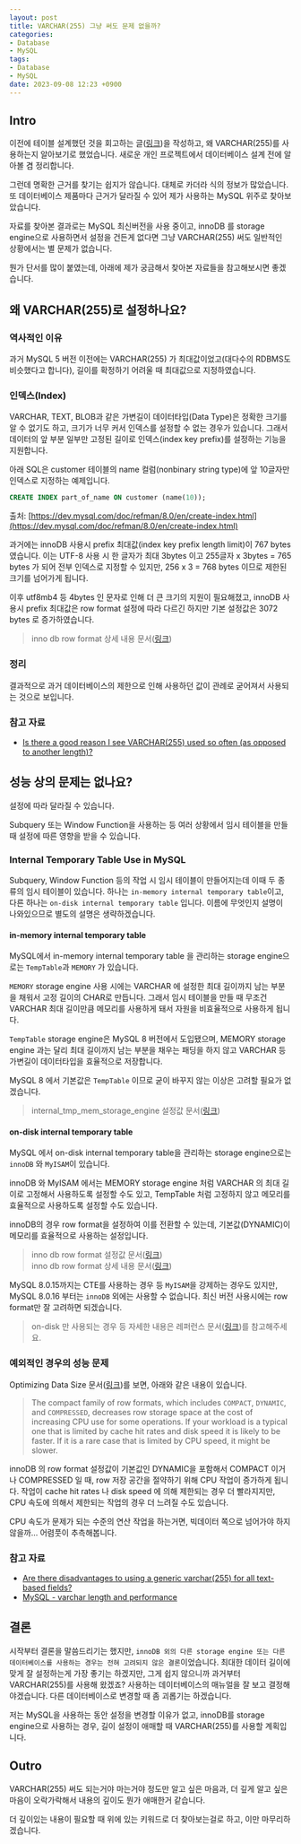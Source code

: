 ```yaml
---
layout: post
title: VARCHAR(255) 그냥 써도 문제 없을까?
categories:
- Database
- MySQL
tags:
- Database
- MySQL
date: 2023-09-08 12:23 +0900
---
```

## Intro

이전에 테이블 설계했던 것을 회고하는 글([링크](/posts/review-design-for-table/))을 작성하고, 왜 VARCHAR(255)를 사용하는지 알아보기로 했었습니다. 새로운 개인 프로젝트에서 데이터베이스 설계 전에 알아볼 겸 정리합니다.

그런데 명확한 근거를 찾기는 쉽지가 않습니다. 대체로 카더라 식의 정보가 많았습니다. 또 데이터베이스 제품마다 근거가 달라질 수 있어 제가 사용하는 MySQL 위주로 찾아보았습니다.

자료를 찾아본 결과로는 MySQL 최신버전을 사용 중이고, innoDB 를 storage engine으로 사용하면서 설정을 건든게 없다면 그냥 VARCHAR(255) 써도 일반적인 상황에서는 별 문제가 없습니다.

뭔가 단서를 많이 붙였는데, 아래에 제가 궁금해서 찾아본 자료들을 참고해보시면 좋겠습니다.

## 왜 VARCHAR(255)로 설정하나요?

### 역사적인 이유

과거 MySQL 5 버전 이전에는 VARCHAR(255) 가 최대값이었고(대다수의 RDBMS도 비슷했다고 합니다), 길이를 확정하기 어려울 때 최대값으로 지정하였습니다.

### 인덱스(Index)

VARCHAR, TEXT, BLOB과 같은 가변길이 데이터타입(Data Type)은 정확한 크기를 알 수 없기도 하고, 크기가 너무 커서 인덱스를 설정할 수 없는 경우가 있습니다. 그래서 데이터의 앞 부분 일부만 고정된 길이로 인덱스(index key prefix)를 설정하는 기능을 지원합니다.

아래 SQL은 customer 테이블의 name 컬럼(nonbinary string type)에 앞 10글자만 인덱스로 지정하는 예제입니다.

```sql
CREATE INDEX part_of_name ON customer (name(10));
```
출처: [https://dev.mysql.com/doc/refman/8.0/en/create-index.html](https://dev.mysql.com/doc/refman/8.0/en/create-index.html)

과거에는 innoDB 사용시 prefix 최대값(index key prefix length limit)이 767 bytes 였습니다. 이는 UTF-8 사용 시 한 글자가 최대 3bytes 이고 255글자 x 3bytes = 765 bytes 가 되어 전부 인덱스로 지정할 수 있지만, 256 x 3 = 768 bytes 이므로 제한된 크기를 넘어가게 됩니다. 

이후 utf8mb4 등 4bytes 인 문자로 인해 더 큰 크기의 지원이 필요해졌고, innoDB 사용시 prefix 최대값은 row format 설정에 따라 다르긴 하지만 기본 설정값은 3072 bytes 로 증가하였습니다.

> inno db row format 상세 내용 문서([링크](https://dev.mysql.com/doc/refman/8.0/en/innodb-row-format.html))  

### 정리

결과적으로 과거 데이터베이스의 제한으로 인해 사용하던 값이 관례로 굳어져서 사용되는 것으로 보입니다.

### 참고 자료
- [Is there a good reason I see VARCHAR(255) used so often (as opposed to another length)?](https://stackoverflow.com/questions/1217466/is-there-a-good-reason-i-see-varchar255-used-so-often-as-opposed-to-another-l)

## 성능 상의 문제는 없나요?

설정에 따라 달라질 수 있습니다.

Subquery 또는 Window Function을 사용하는 등 여러 상황에서 임시 테이블을 만들 때 설정에 따른 영향을 받을 수 있습니다.

### Internal Temporary Table Use in MySQL

Subquery, Window Function 등의 작업 시 임시 테이블이 만들어지는데 이때 두 종류의 임시 테이블이 있습니다. 하나는 `in-memory internal temporary table`이고, 다른 하나는 `on-disk internal temporary table` 입니다. 이름에 무엇인지 설명이 나와있으므로 별도의 설명은 생략하겠습니다.

#### in-memory internal temporary table

MySQL에서 in-memory internal temporary table 을 관리하는 storage engine으로는 `TempTable`과 `MEMORY` 가 있습니다.

`MEMORY` storage engine 사용 시에는 VARCHAR 에 설정한 최대 길이까지 남는 부분을 채워서 고정 길이의 CHAR로 만듭니다. 그래서 임시 테이블을 만들 때 무조건 VARCHAR 최대 길이만큼 메모리를 사용하게 돼서 자원을 비효율적으로 사용하게 됩니다.

`TempTable` storage engine은 MySQL 8 버전에서 도입됐으며, MEMORY storage engine 과는 달리 최대 길이까지 남는 부분을 채우는 패딩을 하지 않고 VARCHAR 등 가변길이 데이터타입을 효율적으로 저장합니다.

MySQL 8 에서 기본값은 `TempTable` 이므로 굳이 바꾸지 않는 이상은 고려할 필요가 없겠습니다.

> internal_tmp_mem_storage_engine 설정값 문서([링크](https://dev.mysql.com/doc/refman/8.0/en/server-system-variables.html#sysvar_internal_tmp_mem_storage_engine))

#### on-disk internal temporary table

MySQL 에서 on-disk internal temporary table을 관리하는 storage engine으로는 `innoDB` 와 `MyISAM`이 있습니다.

innoDB 와 MyISAM 에서는 MEMORY storage engine 처럼 VARCHAR 의 최대 길이로 고정해서 사용하도록 설정할 수도 있고, TempTable 처럼 고정하지 않고 메모리를 효율적으로 사용하도록 설정할 수도 있습니다.

innoDB의 경우 row format을 설정하여 이를 전환할 수 있는데, 기본값(DYNAMIC)이 메모리를 효율적으로 사용하는 설정입니다.

> inno db row format 설정값 문서([링크](https://dev.mysql.com/doc/refman/8.0/en/innodb-parameters.html#sysvar_innodb_default_row_format))  
> inno db row format 상세 내용 문서([링크](https://dev.mysql.com/doc/refman/8.0/en/innodb-row-format.html))  

MySQL 8.0.15까지는 CTE를 사용하는 경우 등 `MyISAM`을 강제하는 경우도 있지만, MySQL 8.0.16 부터는 `innoDB` 외에는 사용할 수 없습니다. 최신 버전 사용시에는 row format만 잘 고려하면 되겠습니다.

> on-disk 만 사용되는 경우 등 자세한 내용은 레퍼런스 문서([링크](https://dev.mysql.com/doc/refman/8.0/en/internal-temporary-tables.html))를 참고해주세요.

### 예외적인 경우의 성능 문제

Optimizing Data Size 문서([링크](https://dev.mysql.com/doc/refman/8.0/en/data-size.html#:~:text=in%20every%20column.-,Row%20Format,-InnoDB%20tables%20are))를 보면, 아래와 같은 내용이 있습니다.

>The compact family of row formats, which includes `COMPACT`, `DYNAMIC`, and `COMPRESSED`, decreases row storage space at the cost of increasing CPU use for some operations. If your workload is a typical one that is limited by cache hit rates and disk speed it is likely to be faster. If it is a rare case that is limited by CPU speed, it might be slower.

innoDB 의 row format 설정값이 기본값인 DYNAMIC을 포함해서 COMPACT 이거나 COMPRESSED 일 때, row 저장 공간을 절약하기 위해 CPU 작업이 증가하게 됩니다. 작업이 cache hit rates 나 disk speed 에 의해 제한되는 경우 더 빨라지지만, CPU 속도에 의해서 제한되는 작업의 경우 더 느려질 수도 있습니다.

CPU 속도가 문제가 되는 수준의 연산 작업을 하는거면, 빅데이터 쪽으로 넘어가야 하지 않을까... 어렴풋이 추측해봅니다.

### 참고 자료
- [Are there disadvantages to using a generic varchar(255) for all text-based fields?](https://stackoverflow.com/questions/262238/are-there-disadvantages-to-using-a-generic-varchar255-for-all-text-based-field)
- [MySQL - varchar length and performance](https://dba.stackexchange.com/questions/76469/mysql-varchar-length-and-performance)

## 결론

시작부터 결론을 말씀드리기는 했지만, `innoDB 외의 다른 storage engine 또는 다른 데이터베이스를 사용하는 경우는 전혀 고려되지 않은 결론`이었습니다. 최대한 데이터 길이에 맞게 잘 설정하는게 가장 좋기는 하겠지만, 그게 쉽지 않으니까 과거부터 VARCHAR(255)를 사용해 왔겠죠? 사용하는 데이터베이스의 매뉴얼을 잘 보고 결정해야겠습니다. 다른 데이터베이스로 변경할 때 좀 괴롭기는 하겠습니다.

저는 MySQL을 사용하는 동안 설정을 변경할 이유가 없고, innoDB를 storage engine으로 사용하는 경우, 길이 설정이 애매할 때 VARCHAR(255)를 사용할 계획입니다.

## Outro

VARCHAR(255) 써도 되는거야 마는거야 정도만 알고 싶은 마음과, 더 깊게 알고 싶은 마음이 오락가락해서 내용의 깊이도 뭔가 애매한거 같습니다.

더 깊이있는 내용이 필요할 때 위에 있는 키워드로 더 찾아보는걸로 하고, 이만 마무리하겠습니다.
